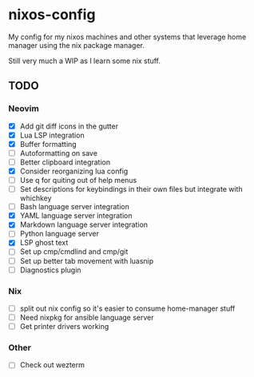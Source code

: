 # nixos-config

My config for my nixos machines and other systems that leverage home manager
using the nix package manager.

Still very much a WIP as I learn some nix stuff.

## TODO

### Neovim

- [x] Add git diff icons in the gutter
- [x] Lua LSP integration
- [x] Buffer formatting
- [ ] Autoformatting on save
- [ ] Better clipboard integration
- [x] Consider reorganizing lua config
- [ ] Use q for quiting out of help menus
- [ ] Set descriptions for keybindings in their own files but integrate with whichkey
- [ ] Bash language server integration
- [x] YAML language server integration
- [x] Markdown language server integration
- [ ] Python language server
- [x] LSP ghost text
- [ ] Set up cmp/cmdlind and cmp/git
- [ ] Set up better tab movement with luasnip
- [ ] Diagnostics plugin

### Nix

- [ ] split out nix config so it's easier to consume home-manager stuff
- [ ] Need nixpkg for ansible language server
- [ ] Get printer drivers working

### Other

- [ ] Check out wezterm
